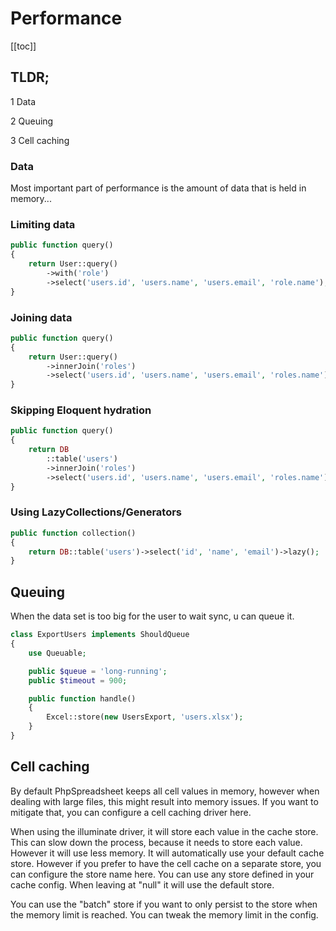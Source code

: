 # Performance

[[toc]]

## TLDR;

<span class="inline-step">1</span> Data

<span class="inline-step">2</span> Queuing

<span class="inline-step">3</span> Cell caching

### Data

Most important part of performance is the amount of data that is held in memory...

### Limiting data

```php
public function query()
{
    return User::query()
        ->with('role')
        ->select('users.id', 'users.name', 'users.email', 'role.name');
}
```

### Joining data

```php
public function query()
{
    return User::query()
        ->innerJoin('roles')
        ->select('users.id', 'users.name', 'users.email', 'roles.name');
}
```

### Skipping Eloquent hydration

```php
public function query()
{
    return DB
        ::table('users')
        ->innerJoin('roles')
        ->select('users.id', 'users.name', 'users.email', 'roles.name');
}
```

### Using LazyCollections/Generators

```php
public function collection()
{
    return DB::table('users')->select('id', 'name', 'email')->lazy();
}
```

## Queuing

When the data set is too big for the user to wait sync, u can queue it.

```php
class ExportUsers implements ShouldQueue
{
    use Queuable;

    public $queue = 'long-running';
    public $timeout = 900;

    public function handle()
    {
        Excel::store(new UsersExport, 'users.xlsx');
    }
}
```

## Cell caching

By default PhpSpreadsheet keeps all cell values in memory, however when dealing with large files, this might result into memory issues. If you want to mitigate that, you can configure a cell caching driver here.

When using the illuminate driver, it will store each value in the cache store. This can slow down the process, because it needs to store each value. However it will use less memory. It will automatically use your default cache store. However if you prefer to have the cell cache on a separate store, you can configure the store name here. You can use any store defined in your cache config. When leaving at "null" it will use the default store.

You can use the "batch" store if you want to only persist to the store when the memory limit is reached. You can tweak the memory limit in the config.

